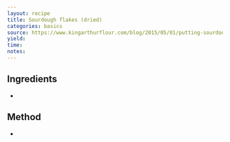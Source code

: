 ```yaml
---
layout: recipe
title: Sourdough flakes (dried)
categories: basics
source: https://www.kingarthurflour.com/blog/2015/05/01/putting-sourdough-starter-hold
yield: 
time: 
notes: 
---
```


## Ingredients
- 

## Method
- 
